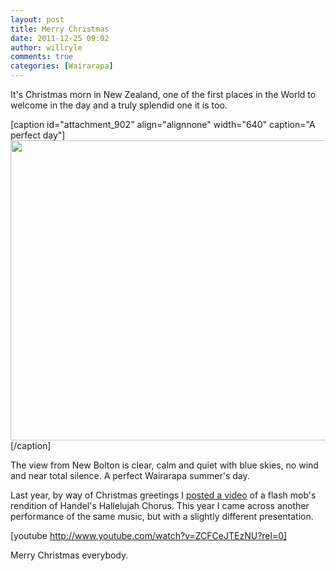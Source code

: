 ```yaml
---
layout: post
title: Merry Christmas
date: 2011-12-25 09:02
author: willryle
comments: true
categories: [Wairarapa]
---
```

It's Christmas morn in New Zealand, one of the first places in the World to welcome in the day and a truly splendid one it is too.

<!--more-->

[caption id="attachment_902" align="alignnone" width="640" caption="A perfect day"]<a href="http://willryle.files.wordpress.com/2011/12/christmas-morn-004.jpg" target="_blank"><img class="size-full wp-image-902" title="Christmas Morn 004" src="http://willryle.files.wordpress.com/2011/12/christmas-morn-004.jpg" alt="" width="640" height="480" /></a>[/caption]

The view from New Bolton is clear, calm and quiet with blue skies, no wind and near total silence. A perfect Wairarapa summer's day.

Last year, by way of Christmas greetings I <a title="Christmas Cheer" href="http://willryle.wordpress.com/2010/12/06/christmas-cheer/">posted a video</a> of a flash mob's rendition of Handel's Hallelujah Chorus. This year I came across another performance of the same music, but with a slightly different presentation.

[youtube http://www.youtube.com/watch?v=ZCFCeJTEzNU?rel=0]

Merry Christmas everybody.
